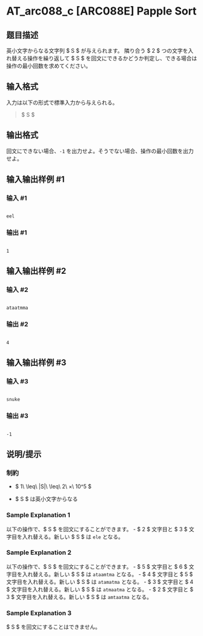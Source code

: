 # AT_arc088_c [ARC088E] Papple Sort

## 题目描述

[problemUrl]: https://atcoder.jp/contests/arc088/tasks/arc088_c

英小文字からなる文字列 $ S $ が与えられます。 隣り合う $ 2 $ つの文字を入れ替える操作を繰り返して $ S $ を回文にできるかどうか判定し、できる場合は操作の最小回数を求めてください。

## 输入格式

入力は以下の形式で標準入力から与えられる。

> $ S $

## 输出格式

回文にできない場合、`-1` を出力せよ。そうでない場合、操作の最小回数を出力せよ。

## 输入输出样例 #1

### 输入 #1

```
eel
```

### 输出 #1

```
1
```

## 输入输出样例 #2

### 输入 #2

```
ataatmma
```

### 输出 #2

```
4
```

## 输入输出样例 #3

### 输入 #3

```
snuke
```

### 输出 #3

```
-1
```

## 说明/提示

### 制約

- $ 1\ \leq\ |S|\ \leq\ 2\ ×\ 10^5 $
- $ S $ は英小文字からなる

### Sample Explanation 1

以下の操作で、$ S $ を回文にすることができます。 - $ 2 $ 文字目と $ 3 $ 文字目を入れ替える。新しい $ S $ は `ele` となる。

### Sample Explanation 2

以下の操作で、$ S $ を回文にすることができます。 - $ 5 $ 文字目と $ 6 $ 文字目を入れ替える。新しい $ S $ は `ataamtma` となる。 - $ 4 $ 文字目と $ 5 $ 文字目を入れ替える。新しい $ S $ は `atamatma` となる。 - $ 3 $ 文字目と $ 4 $ 文字目を入れ替える。新しい $ S $ は `atmaatma` となる。 - $ 2 $ 文字目と $ 3 $ 文字目を入れ替える。新しい $ S $ は `amtaatma` となる。

### Sample Explanation 3

$ S $ を回文にすることはできません。